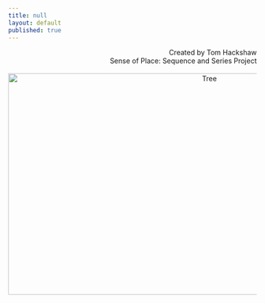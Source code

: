 ```yaml
---
title: null
layout: default
published: true
---
```

<div align="right">
Created by Tom Hackshaw
<br>
Sense of Place: Sequence and Series Project
</div>
<br>

<center>

<img src="https://farm6.staticflickr.com/5622/20010512764_038e1d1a41_h.jpg" alt="Tree" height="449" width="800">

</center>





